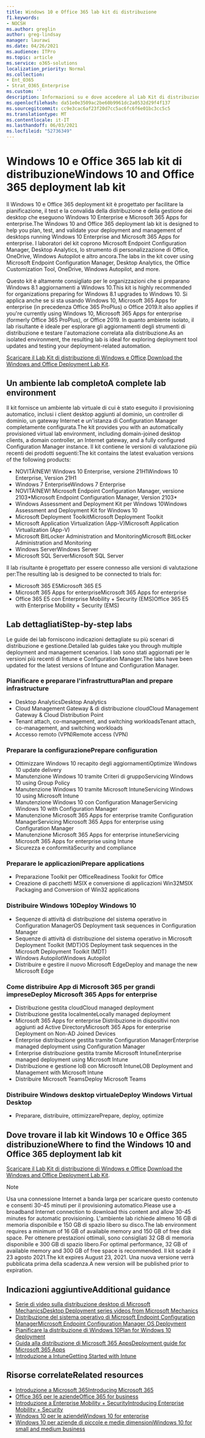 ```yaml
---
title: Windows 10 e Office 365 lab kit di distribuzione
f1.keywords:
- NOCSH
ms.author: greglin
author: greg-lindsay
manager: laurawi
ms.date: 04/26/2021
ms.audience: ITPro
ms.topic: article
ms.service: o365-solutions
localization_priority: Normal
ms.collection:
- Ent_O365
- Strat_O365_Enterprise
ms.custom: ''
description: Informazioni su e dove accedere al Lab Kit di distribuzione di Windows e Office.
ms.openlocfilehash: da51e0e3509ac2be60b9961dc2a0532d29f4f137
ms.sourcegitcommit: cc9e3cac6af23f20d7cc5ac6fc6f6e01bc3cc5c5
ms.translationtype: MT
ms.contentlocale: it-IT
ms.lasthandoff: 06/03/2021
ms.locfileid: "52736349"
---
```

# <a name="windows-10-and-office-365-deployment-lab-kit"></a><span data-ttu-id="b0414-103">Windows 10 e Office 365 lab kit di distribuzione</span><span class="sxs-lookup"><span data-stu-id="b0414-103">Windows 10 and Office 365 deployment lab kit</span></span>

<span data-ttu-id="b0414-104">Il Windows 10 e Office 365 deployment kit è progettato per facilitare la pianificazione, il test e la convalida della distribuzione e della gestione dei desktop che eseguono Windows 10 Enterprise e Microsoft 365 Apps for enterprise.</span><span class="sxs-lookup"><span data-stu-id="b0414-104">The Windows 10 and Office 365 deployment lab kit is designed to help you plan, test, and validate your deployment and management of desktops running Windows 10 Enterprise and Microsoft 365 Apps for enterprise.</span></span> <span data-ttu-id="b0414-105">I laboratori del kit coprono Microsoft Endpoint Configuration Manager, Desktop Analytics, lo strumento di personalizzazione di Office, OneDrive, Windows Autopilot e altro ancora.</span><span class="sxs-lookup"><span data-stu-id="b0414-105">The labs in the kit cover using Microsoft Endpoint Configuration Manager, Desktop Analytics, the Office Customization Tool, OneDrive, Windows Autopilot, and more.</span></span>

<span data-ttu-id="b0414-106">Questo kit è altamente consigliato per le organizzazioni che si preparano Windows 8.1 aggiornamenti a Windows 10.</span><span class="sxs-lookup"><span data-stu-id="b0414-106">This kit is highly recommended for organizations preparing for Windows 8.1 upgrades to Windows 10.</span></span> <span data-ttu-id="b0414-107">Si applica anche se si sta usando Windows 10, Microsoft 365 Apps for enterprise (in precedenza Office 365 ProPlus) o Office 2019.</span><span class="sxs-lookup"><span data-stu-id="b0414-107">It also applies if you're currently using Windows 10, Microsoft 365 Apps for enterprise (formerly Office 365 ProPlus), or Office 2019.</span></span> <span data-ttu-id="b0414-108">In quanto ambiente isolato, il lab risultante è ideale per esplorare gli aggiornamenti degli strumenti di distribuzione e testare l'automazione correlata alla distribuzione.</span><span class="sxs-lookup"><span data-stu-id="b0414-108">As an isolated environment, the resulting lab is ideal for exploring deployment tool updates and testing your deployment-related automation.</span></span>

<span data-ttu-id="b0414-109">[Scaricare il Lab Kit di distribuzione di Windows e Office](https://www.microsoft.com/evalcenter/evaluate-lab-kit).</span><span class="sxs-lookup"><span data-stu-id="b0414-109">[Download the Windows and Office Deployment Lab Kit](https://www.microsoft.com/evalcenter/evaluate-lab-kit).</span></span>

## <a name="a-complete-lab-environment"></a><span data-ttu-id="b0414-110">Un ambiente lab completo</span><span class="sxs-lookup"><span data-stu-id="b0414-110">A complete lab environment</span></span>

<span data-ttu-id="b0414-111">Il kit fornisce un ambiente lab virtuale di cui è stato eseguito il provisioning automatico, inclusi i client desktop aggiunti al dominio, un controller di dominio, un gateway Internet e un'istanza di Configuration Manager completamente configurata.</span><span class="sxs-lookup"><span data-stu-id="b0414-111">The kit provides you with an automatically provisioned virtual lab environment, including domain-joined desktop clients, a domain controller, an Internet gateway, and a fully configured Configuration Manager instance.</span></span> <span data-ttu-id="b0414-112">Il kit contiene le versioni di valutazione più recenti dei prodotti seguenti:</span><span class="sxs-lookup"><span data-stu-id="b0414-112">The kit contains the latest evaluation versions of the following products:</span></span>

  - <span data-ttu-id="b0414-113">NOVITÀ!</span><span class="sxs-lookup"><span data-stu-id="b0414-113">NEW!</span></span> <span data-ttu-id="b0414-114">Windows 10 Enterprise, versione 21H1</span><span class="sxs-lookup"><span data-stu-id="b0414-114">Windows 10 Enterprise, Version 21H1</span></span>
  - <span data-ttu-id="b0414-115">Windows 7 Enterprise</span><span class="sxs-lookup"><span data-stu-id="b0414-115">Windows 7 Enterprise</span></span>
  - <span data-ttu-id="b0414-116">NOVITÀ!</span><span class="sxs-lookup"><span data-stu-id="b0414-116">NEW!</span></span> <span data-ttu-id="b0414-117">Microsoft Endpoint Configuration Manager, versione 2103\*</span><span class="sxs-lookup"><span data-stu-id="b0414-117">Microsoft Endpoint Configuration Manager, Version 2103\*</span></span>
  - <span data-ttu-id="b0414-118">Windows Assessment and Deployment Kit per Windows 10</span><span class="sxs-lookup"><span data-stu-id="b0414-118">Windows Assessment and Deployment Kit for Windows 10</span></span>
  - <span data-ttu-id="b0414-119">Microsoft Deployment Toolkit</span><span class="sxs-lookup"><span data-stu-id="b0414-119">Microsoft Deployment Toolkit</span></span>
  - <span data-ttu-id="b0414-120">Microsoft Application Virtualization (App-V)</span><span class="sxs-lookup"><span data-stu-id="b0414-120">Microsoft Application Virtualization (App-V)</span></span>
  - <span data-ttu-id="b0414-121">Microsoft BitLocker Administration and Monitoring</span><span class="sxs-lookup"><span data-stu-id="b0414-121">Microsoft BitLocker Administration and Monitoring</span></span> 
  - <span data-ttu-id="b0414-122">Windows Server</span><span class="sxs-lookup"><span data-stu-id="b0414-122">Windows Server</span></span> 
  - <span data-ttu-id="b0414-123">Microsoft SQL Server</span><span class="sxs-lookup"><span data-stu-id="b0414-123">Microsoft SQL Server</span></span> 

<span data-ttu-id="b0414-124">Il lab risultante è progettato per essere connesso alle versioni di valutazione per:</span><span class="sxs-lookup"><span data-stu-id="b0414-124">The resulting lab is designed to be connected to trials for:</span></span> 

  - <span data-ttu-id="b0414-125">Microsoft 365 E5</span><span class="sxs-lookup"><span data-stu-id="b0414-125">Microsoft 365 E5</span></span>
  - <span data-ttu-id="b0414-126">Microsoft 365 Apps for enterprise</span><span class="sxs-lookup"><span data-stu-id="b0414-126">Microsoft 365 Apps for enterprise</span></span>
  - <span data-ttu-id="b0414-127">Office 365 E5 con Enterprise Mobility + Security (EMS)</span><span class="sxs-lookup"><span data-stu-id="b0414-127">Office 365 E5 with Enterprise Mobility + Security (EMS)</span></span>

## <a name="step-by-step-labs"></a><span data-ttu-id="b0414-128">Lab dettagliati</span><span class="sxs-lookup"><span data-stu-id="b0414-128">Step-by-step labs</span></span>

<span data-ttu-id="b0414-129">Le guide dei lab forniscono indicazioni dettagliate su più scenari di distribuzione e gestione.</span><span class="sxs-lookup"><span data-stu-id="b0414-129">Detailed lab guides take you through multiple deployment and management scenarios.</span></span> <span data-ttu-id="b0414-130">I lab sono stati aggiornati per le versioni più recenti di Intune e Configuration Manager.</span><span class="sxs-lookup"><span data-stu-id="b0414-130">The labs have been updated for the latest versions of Intune and Configuration Manager.</span></span> 

### <a name="plan-and-prepare-infrastructure"></a><span data-ttu-id="b0414-131">Pianificare e preparare l'infrastruttura</span><span class="sxs-lookup"><span data-stu-id="b0414-131">Plan and prepare infrastructure</span></span> 
- <span data-ttu-id="b0414-132">Desktop Analytics</span><span class="sxs-lookup"><span data-stu-id="b0414-132">Desktop Analytics</span></span> 
- <span data-ttu-id="b0414-133">Cloud Management Gateway & di distribuzione cloud</span><span class="sxs-lookup"><span data-stu-id="b0414-133">Cloud Management Gateway & Cloud Distribution Point</span></span> 
- <span data-ttu-id="b0414-134">Tenant attach, co-management, and switching workloads</span><span class="sxs-lookup"><span data-stu-id="b0414-134">Tenant attach, co-management, and switching workloads</span></span> 
- <span data-ttu-id="b0414-135">Accesso remoto (VPN)</span><span class="sxs-lookup"><span data-stu-id="b0414-135">Remote access (VPN)</span></span> 

### <a name="prepare-configuration"></a><span data-ttu-id="b0414-136">Preparare la configurazione</span><span class="sxs-lookup"><span data-stu-id="b0414-136">Prepare configuration</span></span>   

- <span data-ttu-id="b0414-137">Ottimizzare Windows 10 recapito degli aggiornamenti</span><span class="sxs-lookup"><span data-stu-id="b0414-137">Optimize Windows 10 update delivery</span></span>   
- <span data-ttu-id="b0414-138">Manutenzione Windows 10 tramite Criteri di gruppo</span><span class="sxs-lookup"><span data-stu-id="b0414-138">Servicing Windows 10 using Group Policy</span></span>
- <span data-ttu-id="b0414-139">Manutenzione Windows 10 tramite Microsoft Intune</span><span class="sxs-lookup"><span data-stu-id="b0414-139">Servicing Windows 10 using Microsoft Intune</span></span>   
- <span data-ttu-id="b0414-140">Manutenzione Windows 10 con Configuration Manager</span><span class="sxs-lookup"><span data-stu-id="b0414-140">Servicing Windows 10 with Configuration Manager</span></span>   
- <span data-ttu-id="b0414-141">Manutenzione Microsoft 365 Apps for enterprise tramite Configuration Manager</span><span class="sxs-lookup"><span data-stu-id="b0414-141">Servicing Microsoft 365 Apps for enterprise using Configuration Manager</span></span>   
- <span data-ttu-id="b0414-142">Manutenzione Microsoft 365 Apps for enterprise intune</span><span class="sxs-lookup"><span data-stu-id="b0414-142">Servicing Microsoft 365 Apps for enterprise using Intune</span></span>  
- <span data-ttu-id="b0414-143">Sicurezza e conformità</span><span class="sxs-lookup"><span data-stu-id="b0414-143">Security and compliance</span></span>   

### <a name="prepare-applications"></a><span data-ttu-id="b0414-144">Preparare le applicazioni</span><span class="sxs-lookup"><span data-stu-id="b0414-144">Prepare applications</span></span>    

- <span data-ttu-id="b0414-145">Preparazione Toolkit per Office</span><span class="sxs-lookup"><span data-stu-id="b0414-145">Readiness Toolkit for Office</span></span>  
- <span data-ttu-id="b0414-146">Creazione di pacchetti MSIX e conversione di applicazioni Win32</span><span class="sxs-lookup"><span data-stu-id="b0414-146">MSIX Packaging and Conversion of Win32 applications</span></span>   

### <a name="deploy-windows-10"></a><span data-ttu-id="b0414-147">Distribuire Windows 10</span><span class="sxs-lookup"><span data-stu-id="b0414-147">Deploy Windows 10</span></span>   

- <span data-ttu-id="b0414-148">Sequenze di attività di distribuzione del sistema operativo in Configuration Manager</span><span class="sxs-lookup"><span data-stu-id="b0414-148">OS Deployment task sequences in Configuration Manager</span></span>
- <span data-ttu-id="b0414-149">Sequenze di attività di distribuzione del sistema operativo in Microsoft Deployment Toolkit (MDT)</span><span class="sxs-lookup"><span data-stu-id="b0414-149">OS Deployment task sequences in the Microsoft Deployment Toolkit (MDT)</span></span>
- <span data-ttu-id="b0414-150">Windows Autopilot</span><span class="sxs-lookup"><span data-stu-id="b0414-150">Windows Autopilot</span></span>
- <span data-ttu-id="b0414-151">Distribuire e gestire il nuovo Microsoft Edge</span><span class="sxs-lookup"><span data-stu-id="b0414-151">Deploy and manage the new Microsoft Edge</span></span>  

### <a name="deploy-microsoft-365-apps-for-enterprise"></a><span data-ttu-id="b0414-152">Come distribuire App di Microsoft 365 per grandi imprese</span><span class="sxs-lookup"><span data-stu-id="b0414-152">Deploy Microsoft 365 Apps for enterprise</span></span>    

- <span data-ttu-id="b0414-153">Distribuzione gestita cloud</span><span class="sxs-lookup"><span data-stu-id="b0414-153">Cloud managed deployment</span></span>  
- <span data-ttu-id="b0414-154">Distribuzione gestita localmente</span><span class="sxs-lookup"><span data-stu-id="b0414-154">Locally managed deployment</span></span>    
- <span data-ttu-id="b0414-155">Microsoft 365 Apps for enterprise Distribuzione in dispositivi non aggiunti ad Active Directory</span><span class="sxs-lookup"><span data-stu-id="b0414-155">Microsoft 365 Apps for enterprise Deployment on Non-AD Joined Devices</span></span> 
- <span data-ttu-id="b0414-156">Enterprise distribuzione gestita tramite Configuration Manager</span><span class="sxs-lookup"><span data-stu-id="b0414-156">Enterprise managed deployment using Configuration Manager</span></span>
- <span data-ttu-id="b0414-157">Enterprise distribuzione gestita tramite Microsoft Intune</span><span class="sxs-lookup"><span data-stu-id="b0414-157">Enterprise managed deployment using Microsoft Intune</span></span>  
- <span data-ttu-id="b0414-158">Distribuzione e gestione loB con Microsoft Intune</span><span class="sxs-lookup"><span data-stu-id="b0414-158">LOB Deployment and Management with Microsoft Intune</span></span>
- <span data-ttu-id="b0414-159">Distribuire Microsoft Teams</span><span class="sxs-lookup"><span data-stu-id="b0414-159">Deploy Microsoft Teams</span></span>

### <a name="deploy-windows-virtual-desktop"></a><span data-ttu-id="b0414-160">Distribuire Windows desktop virtuale</span><span class="sxs-lookup"><span data-stu-id="b0414-160">Deploy Windows Virtual Desktop</span></span>  

- <span data-ttu-id="b0414-161">Preparare, distribuire, ottimizzare</span><span class="sxs-lookup"><span data-stu-id="b0414-161">Prepare, deploy, optimize</span></span>
 
## <a name="where-to-find-the-windows-10-and-office-365-deployment-lab-kit"></a><span data-ttu-id="b0414-162">Dove trovare il lab kit Windows 10 e Office 365 distribuzione</span><span class="sxs-lookup"><span data-stu-id="b0414-162">Where to find the Windows 10 and Office 365 deployment lab kit</span></span>

<span data-ttu-id="b0414-163">[Scaricare il Lab Kit di distribuzione di Windows e Office](https://www.microsoft.com/evalcenter/evaluate-lab-kit).</span><span class="sxs-lookup"><span data-stu-id="b0414-163">[Download the Windows and Office Deployment Lab Kit](https://www.microsoft.com/evalcenter/evaluate-lab-kit).</span></span>

> [!NOTE]
> <span data-ttu-id="b0414-164">Usa una connessione Internet a banda larga per scaricare questo contenuto e consenti 30-45 minuti per il provisioning automatico.</span><span class="sxs-lookup"><span data-stu-id="b0414-164">Please use a broadband Internet connection to download this content and allow 30-45 minutes for automatic provisioning.</span></span> <span data-ttu-id="b0414-165">L'ambiente lab richiede almeno 16 GB di memoria disponibile e 150 GB di spazio libero su disco.</span><span class="sxs-lookup"><span data-stu-id="b0414-165">The lab environment requires a minimum of 16 GB of available memory and 150 GB of free disk space.</span></span> <span data-ttu-id="b0414-166">Per ottenere prestazioni ottimali, sono consigliati 32 GB di memoria disponibile e 300 GB di spazio libero.</span><span class="sxs-lookup"><span data-stu-id="b0414-166">For optimal performance, 32 GB of available memory and 300 GB of free space is recommended.</span></span> <span data-ttu-id="b0414-167">Il kit scade il 23 agosto 2021.</span><span class="sxs-lookup"><span data-stu-id="b0414-167">The kit expires August 23, 2021.</span></span> <span data-ttu-id="b0414-168">Una nuova versione verrà pubblicata prima della scadenza.</span><span class="sxs-lookup"><span data-stu-id="b0414-168">A new version will be published prior to expiration.</span></span>

## <a name="additional-guidance"></a><span data-ttu-id="b0414-169">Indicazioni aggiuntive</span><span class="sxs-lookup"><span data-stu-id="b0414-169">Additional guidance</span></span>

  - [<span data-ttu-id="b0414-170">Serie di video sulla distribuzione desktop di Microsoft Mechanics</span><span class="sxs-lookup"><span data-stu-id="b0414-170">Desktop Deployment series videos from Microsoft Mechanics</span></span>](https://www.aka.ms/watchhowtoshift)
  - [<span data-ttu-id="b0414-171">Distribuzione del sistema operativo di Microsoft Endpoint Configuration Manager</span><span class="sxs-lookup"><span data-stu-id="b0414-171">Microsoft Endpoint Configuration Manager OS Deployment</span></span>](/mem/configmgr/osd/understand/introduction-to-operating-system-deployment)
  - [<span data-ttu-id="b0414-172">Pianificare la distribuzione di Windows 10</span><span class="sxs-lookup"><span data-stu-id="b0414-172">Plan for Windows 10 deployment</span></span>](/windows/deployment/planning/index)
  - [<span data-ttu-id="b0414-173">Guida alla distribuzione di Microsoft 365 Apps</span><span class="sxs-lookup"><span data-stu-id="b0414-173">Deployment guide for Microsoft 365 Apps</span></span>](/deployoffice/deployment-guide-microsoft-365-apps)
  - [<span data-ttu-id="b0414-174">Introduzione a Intune</span><span class="sxs-lookup"><span data-stu-id="b0414-174">Getting Started with Intune</span></span>](/intune/get-started-evaluation)

## <a name="related-resources"></a><span data-ttu-id="b0414-175">Risorse correlate</span><span class="sxs-lookup"><span data-stu-id="b0414-175">Related resources</span></span>

  - [<span data-ttu-id="b0414-176">Introduzione a Microsoft 365</span><span class="sxs-lookup"><span data-stu-id="b0414-176">Introducing Microsoft 365</span></span>](https://www.microsoft.com/microsoft-365/default.aspx)
  - [<span data-ttu-id="b0414-177">Office 365 per le aziende</span><span class="sxs-lookup"><span data-stu-id="b0414-177">Office 365 for business</span></span>](https://products.office.com/business/office)
  - [<span data-ttu-id="b0414-178">Introduzione a Enterprise Mobility + Security</span><span class="sxs-lookup"><span data-stu-id="b0414-178">Introducing Enterprise Mobility + Security</span></span>](https://www.microsoft.com/cloud-platform/enterprise-mobility-security)
  - [<span data-ttu-id="b0414-179">Windows 10 per le aziende</span><span class="sxs-lookup"><span data-stu-id="b0414-179">Windows 10 for enterprise</span></span>](https://www.microsoft.com/WindowsForBusiness/windows-for-enterprise)
  - [<span data-ttu-id="b0414-180">Windows 10 per aziende di piccole e medie dimensioni</span><span class="sxs-lookup"><span data-stu-id="b0414-180">Windows 10 for small and medium business</span></span>](https://www.microsoft.com/WindowsForBusiness/windows-for-small-business)
